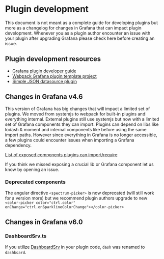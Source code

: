 # Plugin development 

This document is not meant as a complete guide for developing plugins but more as a changelog for changes in
Grafana that can impact plugin development. Whenever you as a plugin author encounter an issue with your plugin after
upgrading Grafana please check here before creating an issue.

## Plugin development resources

- [Grafana plugin developer guide](http://docs.grafana.org/plugins/developing/development/)
- [Webpack Grafana plugin template project](https://github.com/CorpGlory/grafana-plugin-template-webpack)
- [Simple JSON datasource plugin](https://github.com/grafana/simple-json-datasource)

## Changes in Grafana v4.6

This version of Grafana has big changes that will impact a limited set of plugins. We moved from systemjs to webpack
for built-in plugins and everything internal. External plugins still use systemjs but now with a limited 
set of Grafana components they can import. Plugins can depend on libs like lodash & moment and internal components 
like before using the same import paths. However since everything in Grafana is no longer accessible, a few plugins could encounter issues when importing a Grafana dependency. 

[List of exposed components plugins can import/require](https://github.com/maksimmernikov/grafana/blob/master/public/app/features/plugins/plugin_loader.ts#L48)

If you think we missed exposing a crucial lib or Grafana component let us know by opening an issue.

### Deprecated components

The angular directive `<spectrum-picker>` is now deprecated (will still work for a version more) but we recommend plugin authors
upgrade to new `<color-picker color="ctrl.color" onChange="ctrl.onSparklineColorChange"></color-picker>`

## Changes in Grafana v6.0

### DashboardSrv.ts

If you utilize [DashboardSrv](https://github.com/grafana/grafana/commit/8574dca081002f36e482b572517d8f05fd44453f#diff-1ab99561f9f6a10e1fafcddc39bc1d65) in your plugin code, `dash` was renamed to `dashboard`.

